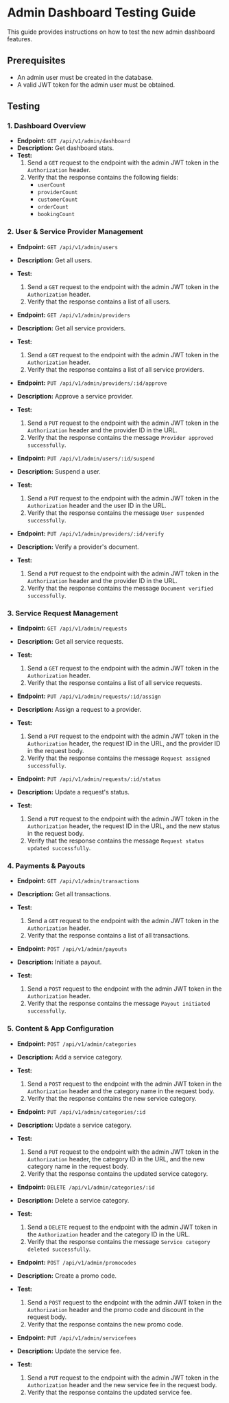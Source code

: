 # Admin Dashboard Testing Guide

This guide provides instructions on how to test the new admin dashboard features.

## Prerequisites

*   An admin user must be created in the database.
*   A valid JWT token for the admin user must be obtained.

## Testing

### 1. Dashboard Overview

*   **Endpoint:** `GET /api/v1/admin/dashboard`
*   **Description:** Get dashboard stats.
*   **Test:**
    1.  Send a `GET` request to the endpoint with the admin JWT token in the `Authorization` header.
    2.  Verify that the response contains the following fields:
        *   `userCount`
        *   `providerCount`
        *   `customerCount`
        *   `orderCount`
        *   `bookingCount`

### 2. User & Service Provider Management

*   **Endpoint:** `GET /api/v1/admin/users`
*   **Description:** Get all users.
*   **Test:**
    1.  Send a `GET` request to the endpoint with the admin JWT token in the `Authorization` header.
    2.  Verify that the response contains a list of all users.

*   **Endpoint:** `GET /api/v1/admin/providers`
*   **Description:** Get all service providers.
*   **Test:**
    1.  Send a `GET` request to the endpoint with the admin JWT token in the `Authorization` header.
    2.  Verify that the response contains a list of all service providers.

*   **Endpoint:** `PUT /api/v1/admin/providers/:id/approve`
*   **Description:** Approve a service provider.
*   **Test:**
    1.  Send a `PUT` request to the endpoint with the admin JWT token in the `Authorization` header and the provider ID in the URL.
    2.  Verify that the response contains the message `Provider approved successfully`.

*   **Endpoint:** `PUT /api/v1/admin/users/:id/suspend`
*   **Description:** Suspend a user.
*   **Test:**
    1.  Send a `PUT` request to the endpoint with the admin JWT token in the `Authorization` header and the user ID in the URL.
    2.  Verify that the response contains the message `User suspended successfully`.

*   **Endpoint:** `PUT /api/v1/admin/providers/:id/verify`
*   **Description:** Verify a provider's document.
*   **Test:**
    1.  Send a `PUT` request to the endpoint with the admin JWT token in the `Authorization` header and the provider ID in the URL.
    2.  Verify that the response contains the message `Document verified successfully`.

### 3. Service Request Management

*   **Endpoint:** `GET /api/v1/admin/requests`
*   **Description:** Get all service requests.
*   **Test:**
    1.  Send a `GET` request to the endpoint with the admin JWT token in the `Authorization` header.
    2.  Verify that the response contains a list of all service requests.

*   **Endpoint:** `PUT /api/v1/admin/requests/:id/assign`
*   **Description:** Assign a request to a provider.
*   **Test:**
    1.  Send a `PUT` request to the endpoint with the admin JWT token in the `Authorization` header, the request ID in the URL, and the provider ID in the request body.
    2.  Verify that the response contains the message `Request assigned successfully`.

*   **Endpoint:** `PUT /api/v1/admin/requests/:id/status`
*   **Description:** Update a request's status.
*   **Test:**
    1.  Send a `PUT` request to the endpoint with the admin JWT token in the `Authorization` header, the request ID in the URL, and the new status in the request body.
    2.  Verify that the response contains the message `Request status updated successfully`.

### 4. Payments & Payouts

*   **Endpoint:** `GET /api/v1/admin/transactions`
*   **Description:** Get all transactions.
*   **Test:**
    1.  Send a `GET` request to the endpoint with the admin JWT token in the `Authorization` header.
    2.  Verify that the response contains a list of all transactions.

*   **Endpoint:** `POST /api/v1/admin/payouts`
*   **Description:** Initiate a payout.
*   **Test:**
    1.  Send a `POST` request to the endpoint with the admin JWT token in the `Authorization` header.
    2.  Verify that the response contains the message `Payout initiated successfully`.

### 5. Content & App Configuration

*   **Endpoint:** `POST /api/v1/admin/categories`
*   **Description:** Add a service category.
*   **Test:**
    1.  Send a `POST` request to the endpoint with the admin JWT token in the `Authorization` header and the category name in the request body.
    2.  Verify that the response contains the new service category.

*   **Endpoint:** `PUT /api/v1/admin/categories/:id`
*   **Description:** Update a service category.
*   **Test:**
    1.  Send a `PUT` request to the endpoint with the admin JWT token in the `Authorization` header, the category ID in the URL, and the new category name in the request body.
    2.  Verify that the response contains the updated service category.

*   **Endpoint:** `DELETE /api/v1/admin/categories/:id`
*   **Description:** Delete a service category.
*   **Test:**
    1.  Send a `DELETE` request to the endpoint with the admin JWT token in the `Authorization` header and the category ID in the URL.
    2.  Verify that the response contains the message `Service category deleted successfully`.

*   **Endpoint:** `POST /api/v1/admin/promocodes`
*   **Description:** Create a promo code.
*   **Test:**
    1.  Send a `POST` request to the endpoint with the admin JWT token in the `Authorization` header and the promo code and discount in the request body.
    2.  Verify that the response contains the new promo code.

*   **Endpoint:** `PUT /api/v1/admin/servicefees`
*   **Description:** Update the service fee.
*   **Test:**
    1.  Send a `PUT` request to the endpoint with the admin JWT token in the `Authorization` header and the new service fee in the request body.
    2.  Verify that the response contains the updated service fee.
